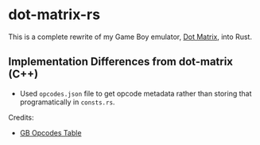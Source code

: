# dot-matrix-rs

This is a complete rewrite of my Game Boy emulator, [Dot Matrix](https://github.com/aminoa/dot-matrix), into Rust.

## Implementation Differences from dot-matrix (C++)

- Used `opcodes.json` file to get opcode metadata rather than storing that programatically in `consts.rs`.

Credits:

- [GB Opcodes Table](https://gbdev.io/gb-opcodes/optables/)